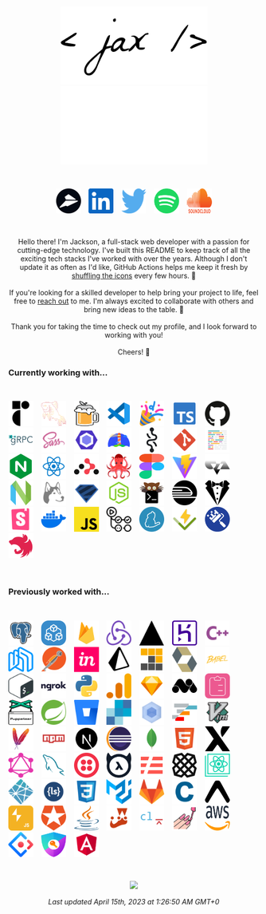 
<p align="center">
  <img
    src="./assets/_dark.png#gh-light-mode-only"
    alt="Jackson Blankenship"
    width="295" /><img
    src="./assets/_light.png#gh-dark-mode-only"
    alt="Jackson Blankenship"
    width="295" />
</p>
<br><p align=center><a href="https://flylance.com/" title="flylance"><img src="./assets/flylance.svg" alt="flylance" width=50 height=50 /></a>&nbsp;&nbsp;&nbsp;&nbsp;<a href="https://www.linkedin.com/in/jacksonblankenship/" title="linkedin"><img src="./assets/linkedin.svg" alt="linkedin" width=50 height=50 /></a>&nbsp;&nbsp;&nbsp;&nbsp;<a href="https://twitter.com/jaxdotjs" title="twitter"><img src="./assets/twitter.svg" alt="twitter" width=50 height=50 /></a>&nbsp;&nbsp;&nbsp;&nbsp;<a href="https://open.spotify.com/user/1240355717?si=Vf0XhUsDRnGYHza5j5STIQ" title="spotify"><img src="./assets/spotify.svg" alt="spotify" width=50 height=50 /></a>&nbsp;&nbsp;&nbsp;&nbsp;<a href="https://soundcloud.com/jacksonblankenship" title="soundcloud"><img src="./assets/soundcloud.svg" alt="soundcloud" width=50 height=50 /></a></p><br>
<p align="center">
  Hello there! I'm Jackson, a full-stack web developer with a passion for
  cutting-edge technology. I've built this README to keep track of all the
  exciting tech stacks I've worked with over the years. Although I don't update
  it as often as I'd like, GitHub Actions helps me keep it fresh by
  <a
    href="https://github.com/jacksonblankenship/jacksonblankenship/actions/workflows/shuffle.yml"
    >shuffling the icons</a
  >
  every few hours. 🤖
  <br />
  <br />
  If you're looking for a skilled developer to help bring your project to life,
  feel free to <a href="mailto:jacksblan@gmail.com">reach out</a> to me. I'm
  always excited to collaborate with others and bring new ideas to the table. 🚀
  <br />
  <br />
  Thank you for taking the time to check out my profile, and I look forward to
  working with you!
  <br />
  <br />
  Cheers! 👋
</p>
<h3>Currently working with...</h3><br><p ><a href="https://www.radix-ui.com/" title="radix"><img src="./assets/radix.svg" alt="radix" width=50 height=50 /></a>&nbsp;&nbsp;&nbsp;&nbsp;<a href="https://fishshell.com/" title="fish"><img src="./assets/fish.svg" alt="fish" width=50 height=50 /></a>&nbsp;&nbsp;&nbsp;&nbsp;<a href="https://brew.sh/" title="homebrew"><img src="./assets/homebrew.svg" alt="homebrew" width=50 height=50 /></a>&nbsp;&nbsp;&nbsp;&nbsp;<a href="https://code.visualstudio.com/" title="vscode"><img src="./assets/vscode.svg" alt="vscode" width=50 height=50 /></a>&nbsp;&nbsp;&nbsp;&nbsp;<a href="https://partytown.builder.io/" title="partytown"><img src="./assets/partytown.svg" alt="partytown" width=50 height=50 /></a>&nbsp;&nbsp;&nbsp;&nbsp;<a href="https://www.typescriptlang.org/" title="typescript"><img src="./assets/typescript.svg" alt="typescript" width=50 height=50 /></a>&nbsp;&nbsp;&nbsp;&nbsp;<a href="https://github.com/" title="github"><img src="./assets/github.svg" alt="github" width=50 height=50 /></a>&nbsp;&nbsp;&nbsp;&nbsp;<a href="https://grpc.io/" title="grpc"><img src="./assets/grpc.svg" alt="grpc" width=50 height=50 /></a>&nbsp;&nbsp;&nbsp;&nbsp;<a href="https://sass-lang.com/" title="sass"><img src="./assets/sass.svg" alt="sass" width=50 height=50 /></a>&nbsp;&nbsp;&nbsp;&nbsp;<a href="https://eslint.org/" title="eslint"><img src="./assets/eslint.svg" alt="eslint" width=50 height=50 /></a>&nbsp;&nbsp;&nbsp;&nbsp;<a href="https://web.dev/" title="lighthouse"><img src="./assets/lighthouse.svg" alt="lighthouse" width=50 height=50 /></a>&nbsp;&nbsp;&nbsp;&nbsp;<a href="https://recoiljs.org/" title="recoil"><img src="./assets/recoil.svg" alt="recoil" width=50 height=50 /></a>&nbsp;&nbsp;&nbsp;&nbsp;<a href="https://git-scm.com/" title="git"><img src="./assets/git.svg" alt="git" width=50 height=50 /></a>&nbsp;&nbsp;&nbsp;&nbsp;<a href="https://prettier.io/" title="prettier"><img src="./assets/prettier.svg" alt="prettier" width=50 height=50 /></a>&nbsp;&nbsp;&nbsp;&nbsp;<a href="https://www.nginx.com/" title="nginx"><img src="./assets/nginx.svg" alt="nginx" width=50 height=50 /></a>&nbsp;&nbsp;&nbsp;&nbsp;<a href="https://reactjs.org/" title="reactts"><img src="./assets/reactts.svg" alt="reactts" width=50 height=50 /></a>&nbsp;&nbsp;&nbsp;&nbsp;<a href="https://v5.reactrouter.com/" title="react-router-dom"><img src="./assets/react-router-dom.svg" alt="react-router-dom" width=50 height=50 /></a>&nbsp;&nbsp;&nbsp;&nbsp;<a href="https://testing-library.com/" title="react-testing-library"><img src="./assets/react-testing-library.svg" alt="react-testing-library" width=50 height=50 /></a>&nbsp;&nbsp;&nbsp;&nbsp;<a href="https://www.figma.com/" title="figma"><img src="./assets/figma.svg" alt="figma" width=50 height=50 /></a>&nbsp;&nbsp;&nbsp;&nbsp;<a href="https://vitejs.dev/" title="vite"><img src="./assets/vite.svg" alt="vite" width=50 height=50 /></a>&nbsp;&nbsp;&nbsp;&nbsp;<a href="https://cva.style/docs" title="cva"><img src="./assets/cva.svg" alt="cva" width=50 height=50 /></a>&nbsp;&nbsp;&nbsp;&nbsp;<a href="https://neovim.io/" title="neovim"><img src="./assets/neovim.svg" alt="neovim" width=50 height=50 /></a>&nbsp;&nbsp;&nbsp;&nbsp;<a href="https://typicode.github.io/husky/" title="husky"><img src="./assets/husky.svg" alt="husky" width=50 height=50 /></a>&nbsp;&nbsp;&nbsp;&nbsp;<a href="https://zod.dev/" title="zod"><img src="./assets/zod.svg" alt="zod" width=50 height=50 /></a>&nbsp;&nbsp;&nbsp;&nbsp;<a href="https://nodejs.org/en/" title="node"><img src="./assets/node.svg" alt="node" width=50 height=50 /></a>&nbsp;&nbsp;&nbsp;&nbsp;<a href="https://sw.kovidgoyal.net/kitty/" title="kitty"><img src="./assets/kitty.svg" alt="kitty" width=50 height=50 /></a>&nbsp;&nbsp;&nbsp;&nbsp;<a href="https://railway.app/" title="railway"><img src="./assets/railway.svg" alt="railway" width=50 height=50 /></a>&nbsp;&nbsp;&nbsp;&nbsp;<a href="https://stylelint.io/" title="stylelint"><img src="./assets/stylelint.svg" alt="stylelint" width=50 height=50 /></a>&nbsp;&nbsp;&nbsp;&nbsp;<a href="https://storybook.js.org/" title="storybook"><img src="./assets/storybook.svg" alt="storybook" width=50 height=50 /></a>&nbsp;&nbsp;&nbsp;&nbsp;<a href="https://www.docker.com/" title="docker"><img src="./assets/docker.svg" alt="docker" width=50 height=50 /></a>&nbsp;&nbsp;&nbsp;&nbsp;<a href="https://www.javascript.com/" title="javascript"><img src="./assets/javascript.svg" alt="javascript" width=50 height=50 /></a>&nbsp;&nbsp;&nbsp;&nbsp;<a href="https://github.com/features/actions" title="actions"><img src="./assets/actions.svg" alt="actions" width=50 height=50 /></a>&nbsp;&nbsp;&nbsp;&nbsp;<a href="https://yarnpkg.com/" title="yarn"><img src="./assets/yarn.svg" alt="yarn" width=50 height=50 /></a>&nbsp;&nbsp;&nbsp;&nbsp;<a href="https://vitest.dev/" title="vitest"><img src="./assets/vitest.svg" alt="vitest" width=50 height=50 /></a>&nbsp;&nbsp;&nbsp;&nbsp;<a href="https://www.whitesourcesoftware.com/free-developer-tools/renovate/" title="renovate"><img src="./assets/renovate.svg" alt="renovate" width=50 height=50 /></a>&nbsp;&nbsp;&nbsp;&nbsp;<a href="https://nestjs.com/" title="nestjs"><img src="./assets/nestjs.svg" alt="nestjs" width=50 height=50 /></a></p><br><h3>Previously worked with...</h3><br><p ><a href="https://www.postgresql.org/" title="postgresql"><img src="./assets/postgresql.svg" alt="postgresql" width=50 height=50 /></a>&nbsp;&nbsp;&nbsp;&nbsp;<a href="https://trpc.io/" title="trpc"><img src="./assets/trpc.svg" alt="trpc" width=50 height=50 /></a>&nbsp;&nbsp;&nbsp;&nbsp;<a href="https://firebase.google.com/" title="firebase"><img src="./assets/firebase.svg" alt="firebase" width=50 height=50 /></a>&nbsp;&nbsp;&nbsp;&nbsp;<a href="https://redux.js.org/" title="redux"><img src="./assets/redux.svg" alt="redux" width=50 height=50 /></a>&nbsp;&nbsp;&nbsp;&nbsp;<a href="https://vercel.com/" title="vercel"><img src="./assets/vercel.svg" alt="vercel" width=50 height=50 /></a>&nbsp;&nbsp;&nbsp;&nbsp;<a href="https://www.heroku.com/" title="heroku"><img src="./assets/heroku.svg" alt="heroku" width=50 height=50 /></a>&nbsp;&nbsp;&nbsp;&nbsp;<a href="https://en.wikipedia.org/wiki/C%2B%2B" title="cpp"><img src="./assets/cpp.svg" alt="cpp" width=50 height=50 /></a>&nbsp;&nbsp;&nbsp;&nbsp;<a href="https://nhost.io/" title="nhost"><img src="./assets/nhost.svg" alt="nhost" width=50 height=50 /></a>&nbsp;&nbsp;&nbsp;&nbsp;<a href="https://www.postman.com/" title="postman"><img src="./assets/postman.svg" alt="postman" width=50 height=50 /></a>&nbsp;&nbsp;&nbsp;&nbsp;<a href="https://www.invisionapp.com/" title="invision"><img src="./assets/invision.svg" alt="invision" width=50 height=50 /></a>&nbsp;&nbsp;&nbsp;&nbsp;<a href="https://www.prisma.io/" title="prisma"><img src="./assets/prisma.svg" alt="prisma" width=50 height=50 /></a>&nbsp;&nbsp;&nbsp;&nbsp;<a href="https://pnpm.io/" title="pnpm"><img src="./assets/pnpm.svg" alt="pnpm" width=50 height=50 /></a>&nbsp;&nbsp;&nbsp;&nbsp;<a href="https://hibernate.org/" title="hibernate"><img src="./assets/hibernate.svg" alt="hibernate" width=50 height=50 /></a>&nbsp;&nbsp;&nbsp;&nbsp;<a href="https://babeljs.io/" title="babel"><img src="./assets/babel.svg" alt="babel" width=50 height=50 /></a>&nbsp;&nbsp;&nbsp;&nbsp;<a href="https://en.wikipedia.org/wiki/Bash_(Unix_shell)" title="bash"><img src="./assets/bash.svg" alt="bash" width=50 height=50 /></a>&nbsp;&nbsp;&nbsp;&nbsp;<a href="https://ngrok.com/" title="ngrok"><img src="./assets/ngrok.svg" alt="ngrok" width=50 height=50 /></a>&nbsp;&nbsp;&nbsp;&nbsp;<a href="https://www.python.org/" title="python"><img src="./assets/python.svg" alt="python" width=50 height=50 /></a>&nbsp;&nbsp;&nbsp;&nbsp;<a href="https://analytics.google.com/" title="analytics"><img src="./assets/analytics.svg" alt="analytics" width=50 height=50 /></a>&nbsp;&nbsp;&nbsp;&nbsp;<a href="https://www.sketch.com/" title="sketch"><img src="./assets/sketch.svg" alt="sketch" width=50 height=50 /></a>&nbsp;&nbsp;&nbsp;&nbsp;<a href="https://matomo.org/" title="matomo"><img src="./assets/matomo.svg" alt="matomo" width=50 height=50 /></a>&nbsp;&nbsp;&nbsp;&nbsp;<a href="https://react-hook-form.com/" title="react-hook-form"><img src="./assets/react-hook-form.svg" alt="react-hook-form" width=50 height=50 /></a>&nbsp;&nbsp;&nbsp;&nbsp;<a href="https://pptr.dev/" title="puppeteer"><img src="./assets/puppeteer.svg" alt="puppeteer" width=50 height=50 /></a>&nbsp;&nbsp;&nbsp;&nbsp;<a href="https://spring.io/" title="spring"><img src="./assets/spring.svg" alt="spring" width=50 height=50 /></a>&nbsp;&nbsp;&nbsp;&nbsp;<a href="https://bitbucket.org/product/" title="bitbucket"><img src="./assets/bitbucket.svg" alt="bitbucket" width=50 height=50 /></a>&nbsp;&nbsp;&nbsp;&nbsp;<a href="https://sendgrid.com/" title="sendgrid"><img src="./assets/sendgrid.svg" alt="sendgrid" width=50 height=50 /></a>&nbsp;&nbsp;&nbsp;&nbsp;<a href="https://webpack.js.org/" title="webpack"><img src="./assets/webpack.svg" alt="webpack" width=50 height=50 /></a>&nbsp;&nbsp;&nbsp;&nbsp;<a href="https://www.ag-grid.com/" title="ag-grid"><img src="./assets/ag-grid.svg" alt="ag-grid" width=50 height=50 /></a>&nbsp;&nbsp;&nbsp;&nbsp;<a href="https://en.wikipedia.org/wiki/Vim_(text_editor)" title="vim"><img src="./assets/vim.svg" alt="vim" width=50 height=50 /></a>&nbsp;&nbsp;&nbsp;&nbsp;<a href="https://maven.apache.org/" title="maven"><img src="./assets/maven.svg" alt="maven" width=50 height=50 /></a>&nbsp;&nbsp;&nbsp;&nbsp;<a href="https://www.npmjs.com/" title="npm"><img src="./assets/npm.svg" alt="npm" width=50 height=50 /></a>&nbsp;&nbsp;&nbsp;&nbsp;<a href="https://nextjs.org/" title="next"><img src="./assets/next.svg" alt="next" width=50 height=50 /></a>&nbsp;&nbsp;&nbsp;&nbsp;<a href="https://www.eclipse.org/downloads/" title="eclipse"><img src="./assets/eclipse.svg" alt="eclipse" width=50 height=50 /></a>&nbsp;&nbsp;&nbsp;&nbsp;<a href="https://www.mongodb.com/" title="mongo"><img src="./assets/mongo.svg" alt="mongo" width=50 height=50 /></a>&nbsp;&nbsp;&nbsp;&nbsp;<a href="https://en.wikipedia.org/wiki/HTML5" title="html5"><img src="./assets/html5.svg" alt="html5" width=50 height=50 /></a>&nbsp;&nbsp;&nbsp;&nbsp;<a href="https://xstate.js.org/docs/" title="xstate"><img src="./assets/xstate.svg" alt="xstate" width=50 height=50 /></a>&nbsp;&nbsp;&nbsp;&nbsp;<a href="https://graphql.org/" title="graphql"><img src="./assets/graphql.svg" alt="graphql" width=50 height=50 /></a>&nbsp;&nbsp;&nbsp;&nbsp;<a href="https://www.mysql.com/" title="mysql"><img src="./assets/mysql.svg" alt="mysql" width=50 height=50 /></a>&nbsp;&nbsp;&nbsp;&nbsp;<a href="https://www.twilio.com/" title="twilio"><img src="./assets/twilio.svg" alt="twilio" width=50 height=50 /></a>&nbsp;&nbsp;&nbsp;&nbsp;<a href="https://hasura.io/" title="hasura"><img src="./assets/hasura.svg" alt="hasura" width=50 height=50 /></a>&nbsp;&nbsp;&nbsp;&nbsp;<a href="https://www.serverless.com/" title="serverless"><img src="./assets/serverless.svg" alt="serverless" width=50 height=50 /></a>&nbsp;&nbsp;&nbsp;&nbsp;<a href="https://plaid.com/" title="plaid"><img src="./assets/plaid.svg" alt="plaid" width=50 height=50 /></a>&nbsp;&nbsp;&nbsp;&nbsp;<a href="https://create-react-app.dev/" title="create-react-app"><img src="./assets/create-react-app.svg" alt="create-react-app" width=50 height=50 /></a>&nbsp;&nbsp;&nbsp;&nbsp;<a href="https://www.netlify.com/" title="netlify"><img src="./assets/netlify.svg" alt="netlify" width=50 height=50 /></a>&nbsp;&nbsp;&nbsp;&nbsp;<a href="http://lesscss.org/" title="less"><img src="./assets/less.svg" alt="less" width=50 height=50 /></a>&nbsp;&nbsp;&nbsp;&nbsp;<a href="https://en.wikipedia.org/wiki/CSS" title="css3"><img src="./assets/css3.svg" alt="css3" width=50 height=50 /></a>&nbsp;&nbsp;&nbsp;&nbsp;<a href="https://material-ui.com/" title="material-ui"><img src="./assets/material-ui.svg" alt="material-ui" width=50 height=50 /></a>&nbsp;&nbsp;&nbsp;&nbsp;<a href="https://about.gitlab.com/" title="gitlab"><img src="./assets/gitlab.svg" alt="gitlab" width=50 height=50 /></a>&nbsp;&nbsp;&nbsp;&nbsp;<a href="https://en.wikipedia.org/wiki/C_(programming_language)" title="c"><img src="./assets/c.svg" alt="c" width=50 height=50 /></a>&nbsp;&nbsp;&nbsp;&nbsp;<a href="https://expo.dev/" title="expo"><img src="./assets/expo.svg" alt="expo" width=50 height=50 /></a>&nbsp;&nbsp;&nbsp;&nbsp;<a href="https://slack.dev/bolt-js" title="slack-bolt"><img src="./assets/slack-bolt.svg" alt="slack-bolt" width=50 height=50 /></a>&nbsp;&nbsp;&nbsp;&nbsp;<a href="https://auth0.com/" title="auth0"><img src="./assets/auth0.svg" alt="auth0" width=50 height=50 /></a>&nbsp;&nbsp;&nbsp;&nbsp;<a href="https://en.wikipedia.org/wiki/Java_(programming_language)" title="java"><img src="./assets/java.svg" alt="java" width=50 height=50 /></a>&nbsp;&nbsp;&nbsp;&nbsp;<a href="https://jestjs.io/" title="jest"><img src="./assets/jest.svg" alt="jest" width=50 height=50 /></a>&nbsp;&nbsp;&nbsp;&nbsp;<a href="https://commitlint.js.org/" title="commitlint"><img src="./assets/commitlint.svg" alt="commitlint" width=50 height=50 /></a>&nbsp;&nbsp;&nbsp;&nbsp;<a href="https://styled-components.com/" title="styled"><img src="./assets/styled.svg" alt="styled" width=50 height=50 /></a>&nbsp;&nbsp;&nbsp;&nbsp;<a href="https://aws.amazon.com/" title="aws"><img src="./assets/aws.svg" alt="aws" width=50 height=50 /></a>&nbsp;&nbsp;&nbsp;&nbsp;<a href="https://ant.design/" title="ant"><img src="./assets/ant.svg" alt="ant" width=50 height=50 /></a>&nbsp;&nbsp;&nbsp;&nbsp;<a href="https://next-auth.js.org/" title="next-auth"><img src="./assets/next-auth.svg" alt="next-auth" width=50 height=50 /></a>&nbsp;&nbsp;&nbsp;&nbsp;<a href="https://angular.io/" title="angular"><img src="./assets/angular.svg" alt="angular" width=50 height=50 /></a></p><br>
<p align="center">
  <img
    src="https://github.com/jacksonblankenship/jacksonblankenship/actions/workflows/shuffle.yml/badge.svg" />
</p>

<p align="center">
  <i>Last updated April 15th, 2023 at 1:26:50 AM GMT+0</i>
</p>
